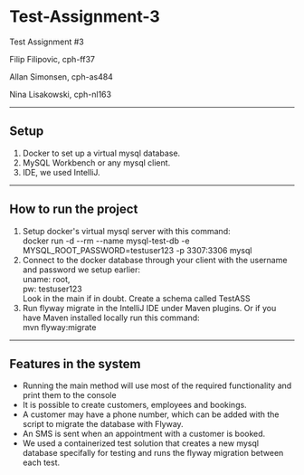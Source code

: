 # Test-Assignment-3
Test Assignment #3

Filip Filipovic, cph-ff37

Allan Simonsen, cph-as484

Nina Lisakowski, cph-nl163
____
## Setup

1. Docker to set up a virtual mysql database.
2. MySQL Workbench or any mysql client.
3. IDE, we used IntelliJ.

______
## How to run the project

1. Setup docker's virtual mysql server with this command:  
   docker run -d --rm --name mysql-test-db -e MYSQL_ROOT_PASSWORD=testuser123 -p 3307:3306 mysql 
2. Connect to the docker database through your client with the username and password we setup earlier:  
    uname: root,  
    pw: testuser123   
    Look in the main if in doubt.
    Create a schema called TestASS
3. Run flyway migrate in the IntelliJ IDE under Maven plugins. Or if you have Maven installed locally run this command:  
  mvn flyway:migrate
______
## Features in the system
- Running the main method will use most of the required functionality and print them to the console
- It is possible to create customers, employees and bookings.
- A customer may have a phone number, which can be added with the script to migrate the database with Flyway.
- An SMS is sent when an appointment with a customer is booked.
- We used a containerized test solution that creates a new mysql database specifally for testing and runs the flyway migration between each test.
